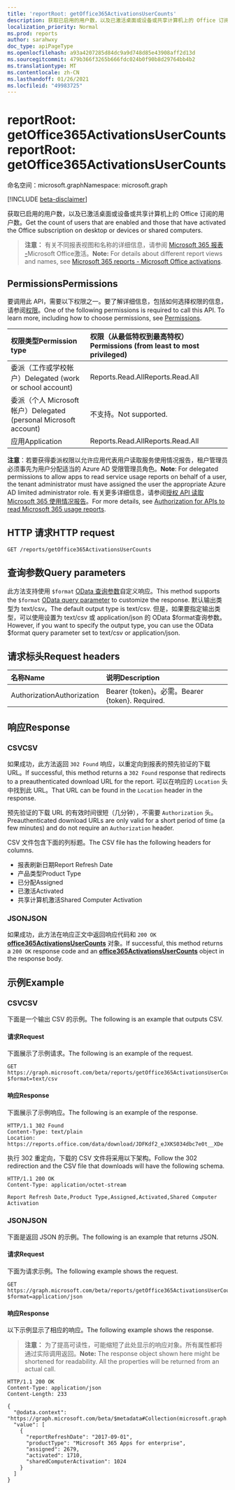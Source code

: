 ```yaml
---
title: 'reportRoot: getOffice365ActivationsUserCounts'
description: 获取已启用的用户数，以及已激活桌面或设备或共享计算机上的 Office 订阅的用户数。
localization_priority: Normal
ms.prod: reports
author: sarahwxy
doc_type: apiPageType
ms.openlocfilehash: a93a4207285d84dc9a9d748d85e43908aff2d13d
ms.sourcegitcommit: 479b366f3265b666fdc024b0f90b8d29764bb4b2
ms.translationtype: MT
ms.contentlocale: zh-CN
ms.lasthandoff: 01/26/2021
ms.locfileid: "49983725"
---
```

# <a name="reportroot-getoffice365activationsusercounts"></a><span data-ttu-id="970c8-103">reportRoot: getOffice365ActivationsUserCounts</span><span class="sxs-lookup"><span data-stu-id="970c8-103">reportRoot: getOffice365ActivationsUserCounts</span></span>

<span data-ttu-id="970c8-104">命名空间：microsoft.graph</span><span class="sxs-lookup"><span data-stu-id="970c8-104">Namespace: microsoft.graph</span></span>

[!INCLUDE [beta-disclaimer](../../includes/beta-disclaimer.md)]

<span data-ttu-id="970c8-105">获取已启用的用户数，以及已激活桌面或设备或共享计算机上的 Office 订阅的用户数。</span><span class="sxs-lookup"><span data-stu-id="970c8-105">Get the count of users that are enabled and those that have activated the Office subscription on desktop or devices or shared computers.</span></span>

> <span data-ttu-id="970c8-106">**注意：** 有关不同报表视图和名称的详细信息，请参阅 [Microsoft 365 报表 -](https://support.office.com/client/Office-activations-87c24ae2-82e0-4d1e-be01-c3bcc3f18c60)Microsoft Office激活。</span><span class="sxs-lookup"><span data-stu-id="970c8-106">**Note:** For details about different report views and names, see [Microsoft 365 reports - Microsoft Office activations](https://support.office.com/client/Office-activations-87c24ae2-82e0-4d1e-be01-c3bcc3f18c60).</span></span>

## <a name="permissions"></a><span data-ttu-id="970c8-107">Permissions</span><span class="sxs-lookup"><span data-stu-id="970c8-107">Permissions</span></span>

<span data-ttu-id="970c8-p101">要调用此 API，需要以下权限之一。要了解详细信息，包括如何选择权限的信息，请参阅[权限](/graph/permissions-reference)。</span><span class="sxs-lookup"><span data-stu-id="970c8-p101">One of the following permissions is required to call this API. To learn more, including how to choose permissions, see [Permissions](/graph/permissions-reference).</span></span>

| <span data-ttu-id="970c8-110">权限类型</span><span class="sxs-lookup"><span data-stu-id="970c8-110">Permission type</span></span>                        | <span data-ttu-id="970c8-111">权限（从最低特权到最高特权）</span><span class="sxs-lookup"><span data-stu-id="970c8-111">Permissions (from least to most privileged)</span></span> |
| :------------------------------------- | :--------------------------------------- |
| <span data-ttu-id="970c8-112">委派（工作或学校帐户）</span><span class="sxs-lookup"><span data-stu-id="970c8-112">Delegated (work or school account)</span></span>     | <span data-ttu-id="970c8-113">Reports.Read.All</span><span class="sxs-lookup"><span data-stu-id="970c8-113">Reports.Read.All</span></span>                         |
| <span data-ttu-id="970c8-114">委派（个人 Microsoft 帐户）</span><span class="sxs-lookup"><span data-stu-id="970c8-114">Delegated (personal Microsoft account)</span></span> | <span data-ttu-id="970c8-115">不支持。</span><span class="sxs-lookup"><span data-stu-id="970c8-115">Not supported.</span></span>                           |
| <span data-ttu-id="970c8-116">应用</span><span class="sxs-lookup"><span data-stu-id="970c8-116">Application</span></span>                            | <span data-ttu-id="970c8-117">Reports.Read.All</span><span class="sxs-lookup"><span data-stu-id="970c8-117">Reports.Read.All</span></span>                         |

<span data-ttu-id="970c8-118">**注意**：若要获得委派权限以允许应用代表用户读取服务使用情况报告，租户管理员必须事先为用户分配适当的 Azure AD 受限管理员角色。</span><span class="sxs-lookup"><span data-stu-id="970c8-118">**Note**: For delegated permissions to allow apps to read service usage reports on behalf of a user, the tenant administrator must have assigned the user the appropriate Azure AD limited administrator role.</span></span> <span data-ttu-id="970c8-119">有关更多详细信息，请参阅[授权 API 读取 Microsoft 365 使用情况报告](/graph/reportroot-authorization)。</span><span class="sxs-lookup"><span data-stu-id="970c8-119">For more details, see [Authorization for APIs to read Microsoft 365 usage reports](/graph/reportroot-authorization).</span></span>

## <a name="http-request"></a><span data-ttu-id="970c8-120">HTTP 请求</span><span class="sxs-lookup"><span data-stu-id="970c8-120">HTTP request</span></span>

<!-- { "blockType": "ignored" } --> 

```http
GET /reports/getOffice365ActivationsUserCounts
```

## <a name="query-parameters"></a><span data-ttu-id="970c8-121">查询参数</span><span class="sxs-lookup"><span data-stu-id="970c8-121">Query parameters</span></span>

<span data-ttu-id="970c8-122">此方法支持使用 `$format` [OData 查询参数](/graph/query-parameters)自定义响应。</span><span class="sxs-lookup"><span data-stu-id="970c8-122">This method supports the `$format` [OData query parameter](/graph/query-parameters) to customize the response.</span></span> <span data-ttu-id="970c8-123">默认输出类型为 text/csv。</span><span class="sxs-lookup"><span data-stu-id="970c8-123">The default output type is text/csv.</span></span> <span data-ttu-id="970c8-124">但是，如果要指定输出类型，可以使用设置为 text/csv 或 application/json 的 OData $format查询参数。</span><span class="sxs-lookup"><span data-stu-id="970c8-124">However, if you want to specify the output type, you can use the OData $format query parameter set to text/csv or application/json.</span></span>

## <a name="request-headers"></a><span data-ttu-id="970c8-125">请求标头</span><span class="sxs-lookup"><span data-stu-id="970c8-125">Request headers</span></span>

| <span data-ttu-id="970c8-126">名称</span><span class="sxs-lookup"><span data-stu-id="970c8-126">Name</span></span>          | <span data-ttu-id="970c8-127">说明</span><span class="sxs-lookup"><span data-stu-id="970c8-127">Description</span></span>               |
| :------------ | :------------------------ |
| <span data-ttu-id="970c8-128">Authorization</span><span class="sxs-lookup"><span data-stu-id="970c8-128">Authorization</span></span> | <span data-ttu-id="970c8-p104">Bearer {token}。必需。</span><span class="sxs-lookup"><span data-stu-id="970c8-p104">Bearer {token}. Required.</span></span> |

## <a name="response"></a><span data-ttu-id="970c8-131">响应</span><span class="sxs-lookup"><span data-stu-id="970c8-131">Response</span></span>

### <a name="csv"></a><span data-ttu-id="970c8-132">CSV</span><span class="sxs-lookup"><span data-stu-id="970c8-132">CSV</span></span>

<span data-ttu-id="970c8-133">如果成功，此方法返回 `302 Found` 响应，以重定向到报表的预先验证的下载 URL。</span><span class="sxs-lookup"><span data-stu-id="970c8-133">If successful, this method returns a `302 Found` response that redirects to a preauthenticated download URL for the report.</span></span> <span data-ttu-id="970c8-134">可以在响应的 `Location` 头中找到此 URL。</span><span class="sxs-lookup"><span data-stu-id="970c8-134">That URL can be found in the `Location` header in the response.</span></span>

<span data-ttu-id="970c8-135">预先验证的下载 URL 的有效时间很短（几分钟），不需要 `Authorization` 头。</span><span class="sxs-lookup"><span data-stu-id="970c8-135">Preauthenticated download URLs are only valid for a short period of time (a few minutes) and do not require an `Authorization` header.</span></span>

<span data-ttu-id="970c8-136">CSV 文件包含下面的列标题。</span><span class="sxs-lookup"><span data-stu-id="970c8-136">The CSV file has the following headers for columns.</span></span>

- <span data-ttu-id="970c8-137">报表刷新日期</span><span class="sxs-lookup"><span data-stu-id="970c8-137">Report Refresh Date</span></span>
- <span data-ttu-id="970c8-138">产品类型</span><span class="sxs-lookup"><span data-stu-id="970c8-138">Product Type</span></span>
- <span data-ttu-id="970c8-139">已分配</span><span class="sxs-lookup"><span data-stu-id="970c8-139">Assigned</span></span>
- <span data-ttu-id="970c8-140">已激活</span><span class="sxs-lookup"><span data-stu-id="970c8-140">Activated</span></span>
- <span data-ttu-id="970c8-141">共享计算机激活</span><span class="sxs-lookup"><span data-stu-id="970c8-141">Shared Computer Activation</span></span>

### <a name="json"></a><span data-ttu-id="970c8-142">JSON</span><span class="sxs-lookup"><span data-stu-id="970c8-142">JSON</span></span>

<span data-ttu-id="970c8-143">如果成功，此方法在响应正文中返回响应代码和 `200 OK` **[office365ActivationsUserCounts](../resources/office365activationsusercounts.md)** 对象。</span><span class="sxs-lookup"><span data-stu-id="970c8-143">If successful, this method returns a `200 OK` response code and an **[office365ActivationsUserCounts](../resources/office365activationsusercounts.md)** object in the response body.</span></span>

## <a name="example"></a><span data-ttu-id="970c8-144">示例</span><span class="sxs-lookup"><span data-stu-id="970c8-144">Example</span></span>

### <a name="csv"></a><span data-ttu-id="970c8-145">CSV</span><span class="sxs-lookup"><span data-stu-id="970c8-145">CSV</span></span>

<span data-ttu-id="970c8-146">下面是一个输出 CSV 的示例。</span><span class="sxs-lookup"><span data-stu-id="970c8-146">The following is an example that outputs CSV.</span></span>

#### <a name="request"></a><span data-ttu-id="970c8-147">请求</span><span class="sxs-lookup"><span data-stu-id="970c8-147">Request</span></span>

<span data-ttu-id="970c8-148">下面展示了示例请求。</span><span class="sxs-lookup"><span data-stu-id="970c8-148">The following is an example of the request.</span></span>


<!-- {
  "blockType": "ignored",
  "name": "reportroot_getoffice365activationsusercounts_csv"
}-->

```msgraph-interactive
GET https://graph.microsoft.com/beta/reports/getOffice365ActivationsUserCounts?$format=text/csv
```


#### <a name="response"></a><span data-ttu-id="970c8-149">响应</span><span class="sxs-lookup"><span data-stu-id="970c8-149">Response</span></span>

<span data-ttu-id="970c8-150">下面展示了示例响应。</span><span class="sxs-lookup"><span data-stu-id="970c8-150">The following is an example of the response.</span></span>

<!-- { "blockType": "ignored" } --> 

```http
HTTP/1.1 302 Found
Content-Type: text/plain
Location: https://reports.office.com/data/download/JDFKdf2_eJXKS034dbc7e0t__XDe
```

<span data-ttu-id="970c8-151">执行 302 重定向，下载的 CSV 文件将采用以下架构。</span><span class="sxs-lookup"><span data-stu-id="970c8-151">Follow the 302 redirection and the CSV file that downloads will have the following schema.</span></span>

<!-- {
  "blockType": "response",
  "truncated": true,
  "@odata.type": "stream"
} -->

```http
HTTP/1.1 200 OK
Content-Type: application/octet-stream

Report Refresh Date,Product Type,Assigned,Activated,Shared Computer Activation
```

### <a name="json"></a><span data-ttu-id="970c8-152">JSON</span><span class="sxs-lookup"><span data-stu-id="970c8-152">JSON</span></span>

<span data-ttu-id="970c8-153">下面是返回 JSON 的示例。</span><span class="sxs-lookup"><span data-stu-id="970c8-153">The following is an example that returns JSON.</span></span>

#### <a name="request"></a><span data-ttu-id="970c8-154">请求</span><span class="sxs-lookup"><span data-stu-id="970c8-154">Request</span></span>

<span data-ttu-id="970c8-155">下面为请求示例。</span><span class="sxs-lookup"><span data-stu-id="970c8-155">The following example shows the request.</span></span>


<!-- {
  "blockType": "ignored",
  "name": "reportroot_getoffice365activationsusercounts_json"
}-->

```msgraph-interactive
GET https://graph.microsoft.com/beta/reports/getOffice365ActivationsUserCounts?$format=application/json
```


#### <a name="response"></a><span data-ttu-id="970c8-156">响应</span><span class="sxs-lookup"><span data-stu-id="970c8-156">Response</span></span>

<span data-ttu-id="970c8-157">以下示例显示了相应的响应。</span><span class="sxs-lookup"><span data-stu-id="970c8-157">The following example shows the response.</span></span>

> <span data-ttu-id="970c8-p106">**注意：** 为了提高可读性，可能缩短了此处显示的响应对象。所有属性都将通过实际调用返回。</span><span class="sxs-lookup"><span data-stu-id="970c8-p106">**Note:** The response object shown here might be shortened for readability. All the properties will be returned from an actual call.</span></span>

<!-- {
  "blockType": "response",
  "truncated": true,
  "@odata.type": "microsoft.graph.office365ActivationsUserCounts"
} -->

```http
HTTP/1.1 200 OK
Content-Type: application/json
Content-Length: 233

{
  "@odata.context": "https://graph.microsoft.com/beta/$metadata#Collection(microsoft.graph.office365ActivationsUserCounts)", 
  "value": [
    {
      "reportRefreshDate": "2017-09-01", 
      "productType": "Microsoft 365 Apps for enterprise", 
      "assigned": 2679, 
      "activated": 1710,
      "sharedComputerActivation": 1024
    }
  ]
}
```
<!-- uuid: 8fcb5dbc-d5aa-4681-8e31-b001d5168d79 
2015-10-25 14:57:30 UTC -->
<!-- {
  "type": "#page.annotation",
  "description": "Example",
  "keywords": "",
  "section": "documentation",
  "tocPath": "",
  "suppressions": [
  ]
}-->


